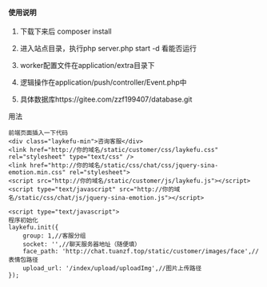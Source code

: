 #### 使用说明

1. 下载下来后 composer install

2. 进入站点目录，执行php server.php start -d 看能否运行

3. worker配置文件在application/extra目录下

4. 逻辑操作在application/push/controller/Event.php中

5. 具体数据库https://gitee.com/zzf199407/database.git


用法
```
前端页面插入一下代码
<div class="laykefu-min">咨询客服</div>
<link href="http://你的域名/static/customer/css/laykefu.css" rel="stylesheet" type="text/css" />
<link href="http://你的域名/static/css/chat/css/jquery-sina-emotion.min.css" rel="stylesheet">
<script src="http://你的域名/static/customer/js/laykefu.js"></script>
<script type="text/javascript" src="http://你的域名/static/css/chat/js/jquery-sina-emotion.js"></script>

<script type="text/javascript">
程序初始化
laykefu.init({
    group: 1,//客服分组
    socket: '',//聊天服务器地址（随便填）
    face_path: 'http://chat.tuanzf.top/static/customer/images/face',//表情包路径
    upload_url: '/index/upload/uploadImg',//图片上传路径
});
```


